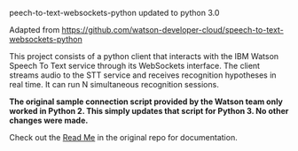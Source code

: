 
peech-to-text-websockets-python updated to python 3.0 

Adapted from https://github.com/watson-developer-cloud/speech-to-text-websockets-python 

This project consists of a python client that interacts with the IBM Watson Speech To Text service through its WebSockets interface. The client streams audio to the STT service and receives recognition hypotheses in real time. 
It can run N simultaneous recognition sessions. 

**The original sample connection script provided by the Watson team only worked in Python 2. This simply updates that script for Python 3. No other changes were made.**

Check out the [Read Me](https://github.com/watson-developer-cloud/speech-to-text-websockets-python) in the original repo for documentation.